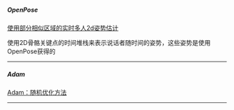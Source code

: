 ##### OpenPose

[使用部分相似区域的实时多人2d姿势估计](http://openaccess.thecvf.com/content_cvpr_2017/papers/Cao_Realtime_Multi-Person_2D_CVPR_2017_paper.pdf)

使用2D骨骼关键点的时间堆栈来表示说话者随时间的姿势，这些姿势是使用OpenPose获得的

---

##### Adam

[Adam：随机优化方法](https://arxiv.org/pdf/1412.6980.pdf)

---
